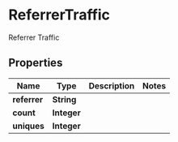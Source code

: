 

# ReferrerTraffic

Referrer Traffic

## Properties

| Name | Type | Description | Notes |
|------------ | ------------- | ------------- | -------------|
|**referrer** | **String** |  |  |
|**count** | **Integer** |  |  |
|**uniques** | **Integer** |  |  |



